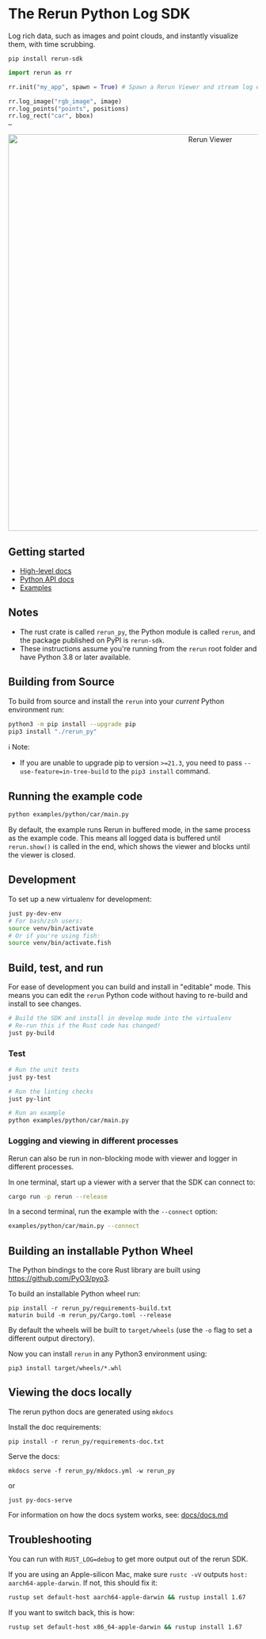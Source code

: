 # The Rerun Python Log SDK

Log rich data, such as images and point clouds, and instantly visualize them, with time scrubbing.

`pip install rerun-sdk`

```py
import rerun as rr

rr.init("my_app", spawn = True) # Spawn a Rerun Viewer and stream log events to it

rr.log_image("rgb_image", image)
rr.log_points("points", positions)
rr.log_rect("car", bbox)
…
```

<p align="center">
  <img width="800" alt="Rerun Viewer" src="https://user-images.githubusercontent.com/1148717/218763490-f6261ecd-e19e-4520-9b25-446ce1ee6328.png">
</p>

## Getting started
- [High-level docs](http://rerun.io/docs)
- [Python API docs](https://rerun-io.github.io/rerun)
- [Examples](https://github.com/rerun-io/rerun/tree/latest/examples/python)

## Notes
- The rust crate is called `rerun_py`, the Python module is called `rerun`, and the package published on PyPI is `rerun-sdk`.
- These instructions assume you're running from the `rerun` root folder and have Python 3.8 or later available.

## Building from Source
To build from source and install the `rerun` into your *current* Python environment run:

```sh
python3 -m pip install --upgrade pip
pip3 install "./rerun_py"
```

ℹ️ Note:
- If you are unable to upgrade pip to version `>=21.3`, you need to pass `--use-feature=in-tree-build` to the `pip3 install` command.


## Running the example code
```sh
python examples/python/car/main.py
```

By default, the example runs Rerun in buffered mode, in the same process as the example code. This means all logged data is buffered until `rerun.show()` is called in the end, which shows the viewer and blocks until the viewer is closed.

## Development

To set up a new virtualenv for development:

```sh
just py-dev-env
# For bash/zsh users:
source venv/bin/activate
# Or if you're using fish:
source venv/bin/activate.fish
```

## Build, test, and run

For ease of development you can build and install in "editable" mode. This means you can edit the `rerun` Python code without having to re-build and install to see changes.

```sh
# Build the SDK and install in develop mode into the virtualenv
# Re-run this if the Rust code has changed!
just py-build
```

### Test
```sh
# Run the unit tests
just py-test

# Run the linting checks
just py-lint

# Run an example
python examples/python/car/main.py
```

### Logging and viewing in different processes

Rerun can also be run in non-blocking mode with viewer and logger in different processes.

In one terminal, start up a viewer with a server that the SDK can connect to:
```sh
cargo run -p rerun --release
```

In a second terminal, run the example with the `--connect` option:
```sh
examples/python/car/main.py --connect
```

## Building an installable Python Wheel
The Python bindings to the core Rust library are built using https://github.com/PyO3/pyo3.

To build an installable Python wheel run:
```
pip install -r rerun_py/requirements-build.txt
maturin build -m rerun_py/Cargo.toml --release
```

By default the wheels will be built to `target/wheels` (use the `-o` flag to set a different output directory).

Now you can install `rerun` in any Python3 environment using:

```
pip3 install target/wheels/*.whl
```

## Viewing the docs locally
The rerun python docs are generated using `mkdocs`

Install the doc requirements:
```
pip install -r rerun_py/requirements-doc.txt
```

Serve the docs:
```
mkdocs serve -f rerun_py/mkdocs.yml -w rerun_py
```
or
```
just py-docs-serve
```

For information on how the docs system works, see: [docs/docs.md](docs/docs.md)


## Troubleshooting
You can run with `RUST_LOG=debug` to get more output out of the rerun SDK.

If you are using an Apple-silicon Mac, make sure `rustc -vV` outputs `host: aarch64-apple-darwin`. If not, this should fix it:

``` sh
rustup set default-host aarch64-apple-darwin && rustup install 1.67
```

If you want to switch back, this is how:
``` sh
rustup set default-host x86_64-apple-darwin && rustup install 1.67
```
